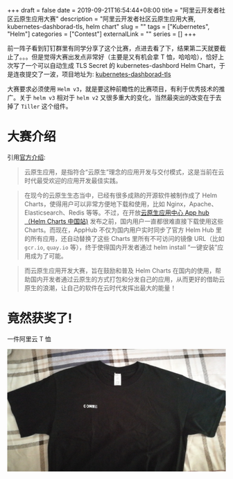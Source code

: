 +++ 
draft = false
date = 2019-09-21T16:54:44+08:00
title = "阿里云开发者社区云原生应用大赛"
description = "阿里云开发者社区云原生应用大赛, kubernetes-dashborad-tls, helm chart"
slug = "" 
tags = ["Kubernetes", "Helm"]
categories = ["Contest"]
externalLink = ""
series = []
+++

前一阵子看到钉钉群里有同学分享了这个比赛，点进去看了下，结果第二天就要截止了。。。但是觉得大赛出发点非常好（主要是又有机会拿 T 恤，哈哈哈），恰好上次写了一个可以自动生成 TLS Secret 的 kubernetes-dashbord Helm Chart，于是连夜提交了一波，项目地址为: [kubernetes-dashborad-tls](https://github.com/cloudnativeapp/charts/tree/master/submitted/kubernetes-dashboard-tls)

大赛要求必须使用 `Helm v3`，就是要这种前瞻性的比赛项目，有利于优秀技术的推广。关于 `helm v3` 相对于 `helm v2` 又很多重大的变化，当然最突出的改变在于去掉了 `Tiller` 这个组件。

# 大赛介绍
引用[官方介绍](https://developer.aliyun.com/special/apphubchallenge):

> 云原生应用，是指符合“云原生”理念的应用开发与交付模式，这是当前在云时代最受欢迎的应用开发最佳实践。

> 在现今的云原生生态当中，已经有很多成熟的开源软件被制作成了 Helm Charts，使得用户可以非常方便地下载和使用，比如 Nginx，Apache、Elasticsearch、Redis 等等。不过，在开放[云原生应用中心 App hub（Helm Charts 中国站)](https://developer.aliyun.com/hub) 发布之前，国内用户一直都很难直接下载使用这些 Charts。而现在，AppHub 不仅为国内用户实时同步了官方 Helm Hub 里的所有应用，还自动替换了这些 Charts 里所有不可访问的镜像 URL（比如 `gcr.io`, `quay.io` 等），终于使得国内开发者通过 helm install “一键安装”应用成为了可能。

> 而云原生应用开发大赛，旨在鼓励和普及 Helm Charts 在国内的使用，帮助国内开发者通过云原生的方式打包和分发自己的应用，从而更好的借助云原生的浪潮，让自己的软件在云时代发挥出最大的能量！

# 竟然获奖了!

一件阿里云 T 恤

![](/images/tshirt-aliyun.jpeg)


